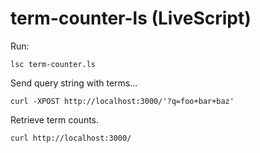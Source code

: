 term-counter-ls (LiveScript)
===============

Run:

    lsc term-counter.ls

Send query string with terms...

    curl -XPOST http://localhost:3000/'?q=foo+bar+baz'

Retrieve term counts.

    curl http://localhost:3000/

